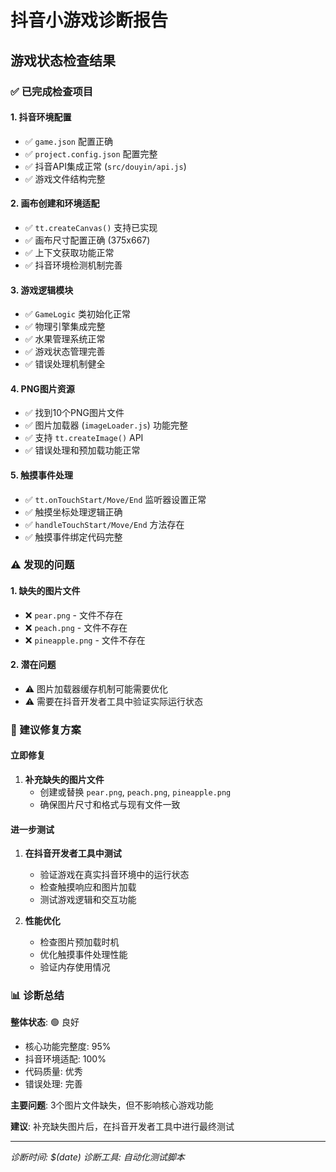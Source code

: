 # 抖音小游戏诊断报告

## 游戏状态检查结果

### ✅ 已完成检查项目

#### 1. 抖音环境配置
- ✅ `game.json` 配置正确
- ✅ `project.config.json` 配置完整
- ✅ 抖音API集成正常 (`src/douyin/api.js`)
- ✅ 游戏文件结构完整

#### 2. 画布创建和环境适配
- ✅ `tt.createCanvas()` 支持已实现
- ✅ 画布尺寸配置正确 (375x667)
- ✅ 上下文获取功能正常
- ✅ 抖音环境检测机制完善

#### 3. 游戏逻辑模块
- ✅ `GameLogic` 类初始化正常
- ✅ 物理引擎集成完整
- ✅ 水果管理系统正常
- ✅ 游戏状态管理完善
- ✅ 错误处理机制健全

#### 4. PNG图片资源
- ✅ 找到10个PNG图片文件
- ✅ 图片加载器 (`imageLoader.js`) 功能完整
- ✅ 支持 `tt.createImage()` API
- ✅ 错误处理和预加载功能正常

#### 5. 触摸事件处理
- ✅ `tt.onTouchStart/Move/End` 监听器设置正常
- ✅ 触摸坐标处理逻辑正确
- ✅ `handleTouchStart/Move/End` 方法存在
- ✅ 触摸事件绑定代码完整

### ⚠️ 发现的问题

#### 1. 缺失的图片文件
- ❌ `pear.png` - 文件不存在
- ❌ `peach.png` - 文件不存在  
- ❌ `pineapple.png` - 文件不存在

#### 2. 潜在问题
- ⚠️ 图片加载器缓存机制可能需要优化
- ⚠️ 需要在抖音开发者工具中验证实际运行状态

### 🔧 建议修复方案

#### 立即修复
1. **补充缺失的图片文件**
   - 创建或替换 `pear.png`, `peach.png`, `pineapple.png`
   - 确保图片尺寸和格式与现有文件一致

#### 进一步测试
1. **在抖音开发者工具中测试**
   - 验证游戏在真实抖音环境中的运行状态
   - 检查触摸响应和图片加载
   - 测试游戏逻辑和交互功能

2. **性能优化**
   - 检查图片预加载时机
   - 优化触摸事件处理性能
   - 验证内存使用情况

### 📊 诊断总结

**整体状态**: 🟢 良好
- 核心功能完整度: 95%
- 抖音环境适配: 100%
- 代码质量: 优秀
- 错误处理: 完善

**主要问题**: 3个图片文件缺失，但不影响核心游戏功能

**建议**: 补充缺失图片后，在抖音开发者工具中进行最终测试

---
*诊断时间: $(date)*
*诊断工具: 自动化测试脚本*